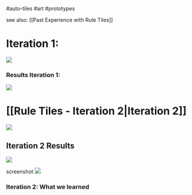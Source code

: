 #auto-tiles #art #prototypes 

see also: [[Past Experience with Rule Tiles]]




# Iteration 1:
![](https://cdn.discordapp.com/attachments/995977892641128458/1002936308588630096/unknown.png)

### Results Iteration 1:

![](https://media.discordapp.net/attachments/995977892641128458/1002978328833179679/unknown.png)


# [[Rule Tiles - Iteration 2|Iteration 2]]
![](https://media.discordapp.net/attachments/995977892641128458/1004109327889612830/unknown.png?width=873&height=1359)

## Iteration 2 Results
![](https://media.discordapp.net/attachments/995977892641128458/1004145528889688184/unknown.png)

screenshot
![](https://cdn.discordapp.com/attachments/995977892641128458/1004120428756865044/unknown.png)

### Iteration 2: What we learned
